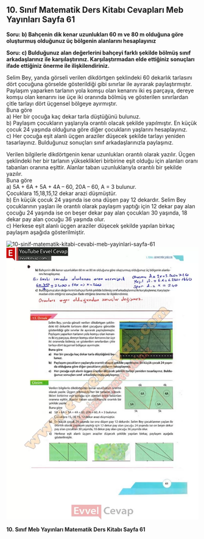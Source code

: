 ## 10. Sınıf Matematik Ders Kitabı Cevapları Meb Yayınları Sayfa 61

**Soru: b) Bahçenin dik kenar uzunlukları 60 m ve 80 m olduğuna göre oluşturmuş olduğunuz üç bölgenin alanlarını hesaplayınız**

**Soru: c) Bulduğunuz alan değerlerini bahçeyi farklı şekilde bölmüş sınıf arkadaşlarınız ile karşılaştırınız. Karşılaştırmadan elde ettiğiniz sonuçları ifade ettiğiniz önerme ile ilişkilendiriniz.**

Selim Bey, yanda görseli verilen dikdörtgen şeklindeki 60 dekarlık tarlasını dört çocuğuna görselde gösterildiği gibi sınırlar ile ayırarak paylaştırmıştır.  
 Paylaşım yaparken tarlanın yola komşu olan kenarını iki eş parçaya, dereye komşu olan kenarını ise üçe iki oranında bölmüş ve gösterilen sınırlardan çitle tarlayı dört üçgensel bölgeye ayırmıştır.  
 Buna göre  
 a) Her bir çocuğa kaç dekar tarla düştüğünü bulunuz.  
 b) Paylaşım çocukların yaşlarıyla orantılı olacak şekilde yapılmıştır. En küçük çocuk 24 yaşında olduğuna göre diğer çocukların yaşlarını hesaplayınız.  
 c) Her çocuğa eşit alanlı üçgen araziler düşecek şekilde tarlayı yeniden tasarlayınız. Bulduğunuz sonuçları sınıf arkadaşlarınızla paylaşınız.

Verilen bilgilerle dikdörtgenin kenar uzunlukları orantılı olarak yazılır. Üçgen şeklindeki her bir tarlanın yükseklikleri birbirine eşit olduğu için alanları oranı tabanları oranına eşittir. Alanlar taban uzunluklarıyla orantılı bir şekilde yazılır.  
 Buna göre  
 a) 5A + 6A + 5A + 4A – 60, 20A – 60, A = 3 bulunur.  
 Çocuklara 15,18,15,12 dekar arazi düşmüştür.  
 b) En küçük çocuk 24 yaşında ise ona düşen pay 12 dekardır. Selim Bey çocuklarının yaşları ile orantılı olarak paylaşım yaptığı için 12 dekar pay alan çocuğu 24 yaşında ise on beşer dekar pay alan çocukları 30 yaşında, 18 dekar pay alan çocuğu 36 yaşında olur.  
 c) Herkese eşit alanlı üçgen araziler düşecek şekilde yapılan birkaç paylaşım aşağıda gösterilmiştir.

![10-sinif-matematik-kitabi-cevabi-meb-yayinlari-sayfa-61]()![10-sinif-matematik-kitabi-cevabi-meb-yayinlari-sayfa-61](./image1.webp)

**10. Sınıf Meb Yayınları Matematik Ders Kitabı Sayfa 61**